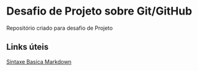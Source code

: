 # Desafio de Projeto sobre Git/GitHub
Repositório criado para desafio de Projeto

## Links úteis
[Sintaxe Basica Markdown](https://www.markdownguide.org/basic-syntax/)
